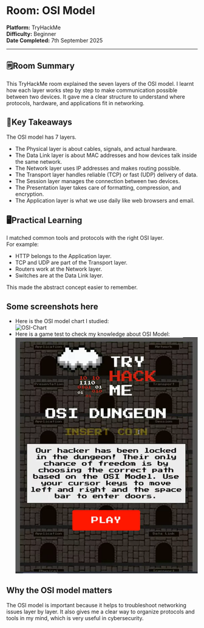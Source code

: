 # Room: OSI Model  
**Platform:** TryHackMe  
**Difficulty:** Beginner  
**Date Completed:** 7th September 2025  

---

## 🗒️Room Summary  
This TryHackMe room explained the seven layers of the OSI model. I learnt how each layer works step by step to make communication possible between two devices. It gave me a clear structure to understand where protocols, hardware, and applications fit in networking.  

## 🔑Key Takeaways  
The OSI model has 7 layers.  
- The Physical layer is about cables, signals, and actual hardware.  
- The Data Link layer is about MAC addresses and how devices talk inside the same network.  
- The Network layer uses IP addresses and makes routing possible.  
- The Transport layer handles reliable (TCP) or fast (UDP) delivery of data.  
- The Session layer manages the connection between two devices.  
- The Presentation layer takes care of formatting, compression, and encryption.  
- The Application layer is what we use daily like web browsers and email.  

## 🖥️Practical Learning  
I matched common tools and protocols with the right OSI layer.  
For example:  
- HTTP belongs to the Application layer.  
- TCP and UDP are part of the Transport layer.  
- Routers work at the Network layer.  
- Switches are at the Data Link layer.  

This made the abstract concept easier to remember.  

## Some screenshots here  
- Here is the OSI model chart I studied:  
![OSI-Chart](/images/osi1.png)  
- Here is a game test to check my knowledge about OSI Model:  
![OSI-Practice](/images/osi2.png)  

## Why the OSI model matters  
The OSI model is important because it helps to troubleshoot networking issues layer by layer. It also gives me a clear way to organize protocols and tools in my mind, which is very useful in cybersecurity.
